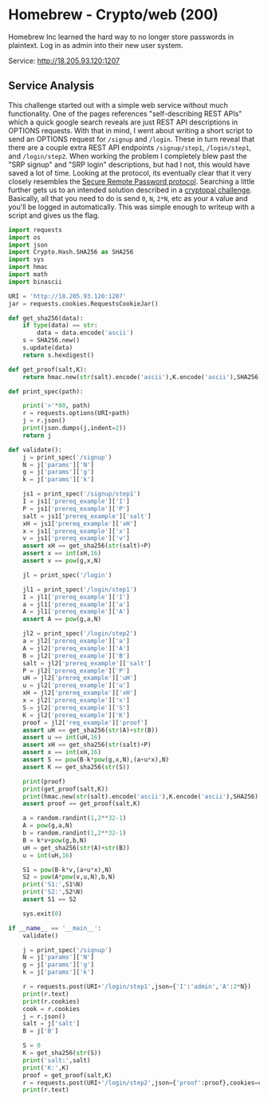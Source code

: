 # Homebrew - Crypto/web (200)

Homebrew Inc learned the hard way to no longer store passwords in plaintext. Log in as admin into their new user system.

Service: http://18.205.93.120:1207

## Service Analysis

This challenge started out with a simple web service without much functionality. One of the pages references "self-describing REST APIs" which a quick google search reveals are just REST API descriptions in OPTIONS requests. With that in mind, I went about writing a short script to send an OPTIONS request for `/signup` and `/login`. These in turn reveal that there are a couple extra REST API endpoints `/signup/step1`, `/login/step1`, and `/login/step2`. When working the problem I completely blew past the "SRP signup" and "SRP login" descriptions, but had I not, this would have saved a lot of time. Looking at the protocol, its eventually clear that it very closely resembles the [Secure Remote Password protocol](https://en.wikipedia.org/wiki/Secure_Remote_Password_protocol). Searching a little further gets us to an intended solution described in a [cryptopal challenge](http://cryptopals.com/sets/5/challenges/37). Basically, all that you need to do is send `0`, `N`, `2*N`, etc as your `A` value and you'll be logged in automatically. This was simple enough to writeup with a script and gives us the flag.

```python
import requests
import os
import json
import Crypto.Hash.SHA256 as SHA256
import sys
import hmac
import math
import binascii

URI = 'http://18.205.93.120:1207'
jar = requests.cookies.RequestsCookieJar()

def get_sha256(data):
	if type(data) == str:
		data = data.encode('ascii')
	s = SHA256.new()
	s.update(data)
	return s.hexdigest()

def get_proof(salt,K):
	return hmac.new(str(salt).encode('ascii'),K.encode('ascii'),SHA256).hexdigest()

def print_spec(path):

	print('>'*80, path)
	r = requests.options(URI+path)
	j = r.json()
	print(json.dumps(j,indent=2))
	return j

def validate():
	j = print_spec('/signup')
	N = j['params']['N']
	g = j['params']['g']
	k = j['params']['k']

	js1 = print_spec('/signup/step1')
	I = js1['prereq_example']['I']
	P = js1['prereq_example']['P']
	salt = js1['prereq_example']['salt']
	xH = js1['prereq_example']['xH']
	x = js1['prereq_example']['x']
	v = js1['prereq_example']['v']
	assert xH == get_sha256(str(salt)+P)
	assert x == int(xH,16)
	assert v == pow(g,x,N)

	jl = print_spec('/login')

	jl1 = print_spec('/login/step1')
	I = jl1['prereq_example']['I']
	a = jl1['prereq_example']['a']
	A = jl1['prereq_example']['A']
	assert A == pow(g,a,N)

	jl2 = print_spec('/login/step2')
	a = jl2['prereq_example']['a']
	A = jl2['prereq_example']['A']
	B = jl2['prereq_example']['B']
	salt = jl2['prereq_example']['salt']
	P = jl2['prereq_example']['P']
	uH = jl2['prereq_example']['uH']
	u = jl2['prereq_example']['u']
	xH = jl2['prereq_example']['xH']
	x = jl2['prereq_example']['x']
	S = jl2['prereq_example']['S']
	K = jl2['prereq_example']['K']
	proof = jl2['req_example']['proof']
	assert uH == get_sha256(str(A)+str(B))
	assert u == int(uH,16)
	assert xH == get_sha256(str(salt)+P)
	assert x == int(xH,16)
	assert S == pow(B-k*pow(g,x,N),(a+u*x),N)
	assert K == get_sha256(str(S))

	print(proof)
	print(get_proof(salt,K))
	print(hmac.new(str(salt).encode('ascii'),K.encode('ascii'),SHA256).hexdigest())
	assert proof == get_proof(salt,K)

	a = random.randint(1,2**32-1)
	A = pow(g,a,N)
	b = random.randint(1,2**32-1)
	B = k*v+pow(g,b,N)
	uH = get_sha256(str(A)+str(B))
	u = int(uH,16)

	S1 = pow(B-k*v,(a+u*x),N)
	S2 = pow(A*pow(v,u,N),b,N)
	print('S1:',S1%N)
	print('S2:',S2%N)
	assert S1 == S2

	sys.exit(0)

if __name__ == '__main__':
	validate()

	j = print_spec('/signup')
	N = j['params']['N']
	g = j['params']['g']
	k = j['params']['k']

	r = requests.post(URI+'/login/step1',json={'I':'admin','A':2*N})
	print(r.text)
	print(r.cookies)
	cook = r.cookies
	j = r.json()
	salt = j['salt']
	B = j['B']

	S = 0
	K = get_sha256(str(S))
	print('salt:',salt)
	print('K:',K)
	proof = get_proof(salt,K)
	r = requests.post(URI+'/login/step2',json={'proof':proof},cookies=cook)
	print(r.text)

```
